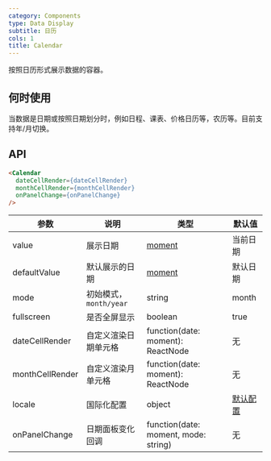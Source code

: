 ```yaml
---
category: Components
type: Data Display
subtitle: 日历
cols: 1
title: Calendar
---
```


按照日历形式展示数据的容器。

## 何时使用

当数据是日期或按照日期划分时，例如日程、课表、价格日历等，农历等。目前支持年/月切换。


## API

```html
<Calendar
  dateCellRender={dateCellRender}
  monthCellRender={monthCellRender}
  onPanelChange={onPanelChange}
/>
```

| 参数         | 说明           | 类型     | 默认值       |
|--------------|----------------|----------|--------------|
| value        | 展示日期       | [moment](http://momentjs.com/)     | 当前日期     |
| defaultValue | 默认展示的日期  | [moment](http://momentjs.com/)     | 默认日期     |
| mode         | 初始模式，`month/year` | string | month  |
| fullscreen   | 是否全屏显示   | boolean     | true         |
| dateCellRender     | 自定义渲染日期单元格| function(date: moment): ReactNode   | 无 |
| monthCellRender    | 自定义渲染月单元格  | function(date: moment): ReactNode   | 无 |
| locale       | 国际化配置     | object   | [默认配置](https://github.com/ant-design/ant-design/blob/master/components/date-picker/locale/example.json)  |
| onPanelChange| 日期面板变化回调 | function(date: moment, mode: string) | 无 |
